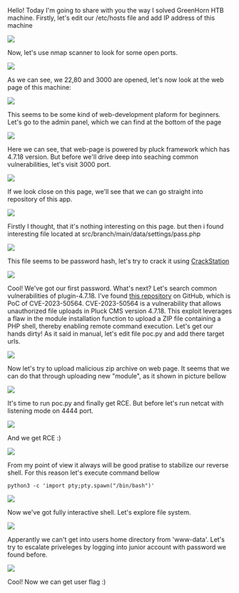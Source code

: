  Hello! Today I'm going to share with you the way I solved GreenHorn HTB machine.
 Firstly, let's edit our /etc/hosts file and add IP address of this machine

<img src="images/1.png" />


 Now, let's use nmap scanner to look for some open ports.

<img src="images/2.png" />

 As we can see, we 22,80 and 3000 are opened, let's now look at the web page of this machine:
 
<img src="images/3.png" />

 This seems to be some kind of web-development plaform for beginners. Let's go to the admin panel, which we can find at the bottom of the page

<img src="images/4.png" />

 Here we can see, that web-page is powered by pluck framework which has 4.7.18 version. But before we'll drive deep into seaching common vulnerabilities, let's visit 3000 port.


<img src="images/5.png" />

 If we look close on this page, we'll see that we can go straight into repository of this app.

<img src="images/6.png" />

Firstly I thought, that it's nothing interesting on this page. but then i found interesting file located at src/branch/main/data/settings/pass.php

<img src="images/7.png" />

 This file seems to be password hash, let's try to crack it using [CrackStation](https://crackstation.net/)

<img src="images/8.png" />

Cool! We've got our first password. What's next? Let's search common vulnerabilities of plugin-4.7.18. I've found  [this repository](https://github.com/Rai2en/CVE-2023-50564_Pluck-v4.7.18_PoC) on GitHub, which is PoC of CVE-2023-50564. CVE-2023-50564 is a vulnerability that allows unauthorized file uploads in Pluck CMS version 4.7.18. This exploit leverages a flaw in the module installation function to upload a ZIP file containing a PHP shell, thereby enabling remote command execution. Let's get our hands dirty! As it said in manual, let's edit file poc.py and add there target urls.
 

<img src="images/9.png" />

Now let's try to upload malicious zip archive on web page. It seems that we can do that through uploading new "module", as it shown in picture bellow

<img src="images/10.png" />

It's time to run poc.py and finally get RCE. But before let's run netcat with listening mode on 4444 port.

<img src="images/11.png" />

 And we get RCE :)

<img src="images/12.png" />

 From my point of view it always will be good pratise to stabilize our reverse shell. For this reason let's execute command bellow
```
python3 -c 'import pty;pty.spawn("/bin/bash")'
```
<img src="images/13.png" />

Now we've got fully interactive shell. Let's explore file system.

<img src="images/14.png" />

 Apperantly we can't get into users home directory from 'www-data'. Let's try to escalate priveleges by logging into junior account with password we found before.

<img src="images/15.png" />

Cool! Now we can get user flag :)
